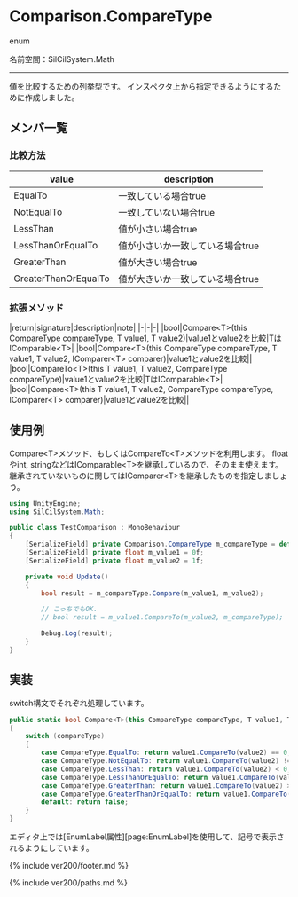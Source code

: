 # Comparison.CompareType

enum

名前空間：SilCilSystem.Math

---

値を比較するための列挙型です。
インスペクタ上から指定できるようにするために作成しました。

## メンバ一覧

### 比較方法

|value|description|
|-|-|
|EqualTo|一致している場合true|
|NotEqualTo|一致していない場合true|
|LessThan|値が小さい場合true|
|LessThanOrEqualTo|値が小さいか一致している場合true|
|GreaterThan|値が大きい場合true|
|GreaterThanOrEqualTo|値が大きいか一致している場合true|

### 拡張メソッド

|return|signature|description|note|
|-|-|-|
|bool|Compare\<T>(this CompareType compareType, T value1, T value2)|value1とvalue2を比較|TはIComparable\<T>|
|bool|Compare\<T>(this CompareType compareType, T value1, T value2, IComparer\<T> comparer)|value1とvalue2を比較||
|bool|CompareTo\<T>(this T value1, T value2, CompareType compareType)|value1とvalue2を比較|TはIComparable\<T>|
|bool|Compare\<T>(this T value1, T value2, CompareType compareType, IComparer\<T> comparer)|value1とvalue2を比較||

## 使用例

Compare\<T>メソッド、もしくはCompareTo\<T>メソッドを利用します。
floatやint, stringなどはIComparable\<T>を継承しているので、そのまま使えます。
継承されていないものに関してはIComparer\<T>を継承したものを指定しましょう。

```cs
using UnityEngine;
using SilCilSystem.Math;

public class TestComparison : MonoBehaviour
{
    [SerializeField] private Comparison.CompareType m_compareType = default;
    [SerializeField] private float m_value1 = 0f;
    [SerializeField] private float m_value2 = 1f;

    private void Update()
    {
        bool result = m_compareType.Compare(m_value1, m_value2);

        // こっちでもOK.
        // bool result = m_value1.CompareTo(m_value2, m_compareType);

        Debug.Log(result);
    }
}
```

## 実装

switch構文でそれぞれ処理しています。

```cs
public static bool Compare<T>(this CompareType compareType, T value1, T value2) where T : IComparable<T>
{
    switch (compareType)
    {
        case CompareType.EqualTo: return value1.CompareTo(value2) == 0;
        case CompareType.NotEqualTo: return value1.CompareTo(value2) != 0;
        case CompareType.LessThan: return value1.CompareTo(value2) < 0;
        case CompareType.LessThanOrEqualTo: return value1.CompareTo(value2) <= 0;
        case CompareType.GreaterThan: return value1.CompareTo(value2) > 0;
        case CompareType.GreaterThanOrEqualTo: return value1.CompareTo(value2) >= 0;
        default: return false;
    }
}
```

エディタ上では[EnumLabel属性][page:EnumLabel]を使用して、記号で表示されるようにしています。

<!--- footer --->

{% include ver200/footer.md %}

<!--- 参照 --->

{% include ver200/paths.md %}
